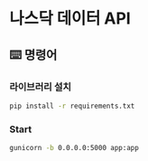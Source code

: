 # 나스닥 데이터 API

## ⌨️ 명령어


### 라이브러리 설치
```bash
pip install -r requirements.txt
```
### Start

```bash
gunicorn -b 0.0.0.0:5000 app:app
```